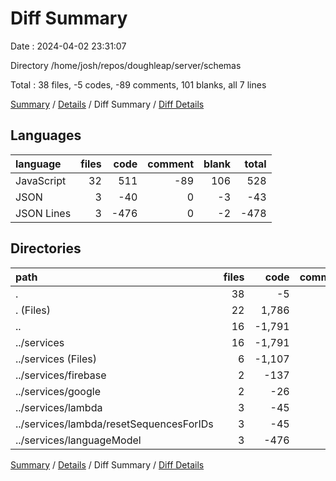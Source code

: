 # Diff Summary

Date : 2024-04-02 23:31:07

Directory /home/josh/repos/doughleap/server/schemas

Total : 38 files,  -5 codes, -89 comments, 101 blanks, all 7 lines

[Summary](results.md) / [Details](details.md) / Diff Summary / [Diff Details](diff-details.md)

## Languages
| language | files | code | comment | blank | total |
| :--- | ---: | ---: | ---: | ---: | ---: |
| JavaScript | 32 | 511 | -89 | 106 | 528 |
| JSON | 3 | -40 | 0 | -3 | -43 |
| JSON Lines | 3 | -476 | 0 | -2 | -478 |

## Directories
| path | files | code | comment | blank | total |
| :--- | ---: | ---: | ---: | ---: | ---: |
| . | 38 | -5 | -89 | 101 | 7 |
| . (Files) | 22 | 1,786 | 9 | 208 | 2,003 |
| .. | 16 | -1,791 | -98 | -107 | -1,996 |
| ../services | 16 | -1,791 | -98 | -107 | -1,996 |
| ../services (Files) | 6 | -1,107 | -95 | -80 | -1,282 |
| ../services/firebase | 2 | -137 | 0 | -9 | -146 |
| ../services/google | 2 | -26 | -1 | -5 | -32 |
| ../services/lambda | 3 | -45 | -2 | -11 | -58 |
| ../services/lambda/resetSequencesForIDs | 3 | -45 | -2 | -11 | -58 |
| ../services/languageModel | 3 | -476 | 0 | -2 | -478 |

[Summary](results.md) / [Details](details.md) / Diff Summary / [Diff Details](diff-details.md)